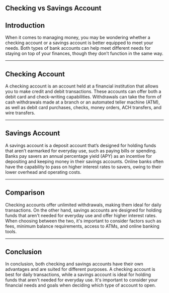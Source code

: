 ## Checking vs Savings Account


## Introduction

When it comes to managing money, you may be wondering whether a checking account or a savings account is better equipped to meet your needs. Both types of bank accounts can help meet different needs for staying on top of your finances, though they don’t function in the same way.

    


---
## Checking Account

A checking account is an account held at a financial institution that allows you to make credit and debit transactions. These accounts can offer both a debit card and check-writing capabilities. Withdrawals can take the form of cash withdrawals made at a branch or an automated teller machine (ATM), as well as debit card purchases, checks, money orders, ACH transfers, and wire transfers.

    


---
## Savings Account

A savings account is a deposit account that’s designed for holding funds that aren’t earmarked for everyday use, such as paying bills or spending. Banks pay savers an annual percentage yield (APY) as an incentive for depositing and keeping money in their savings accounts. Online banks often have the capability to pass on higher interest rates to savers, owing to their lower overhead and operating costs.

    


---
## Comparison

Checking accounts offer unlimited withdrawals, making them ideal for daily transactions. On the other hand, savings accounts are designed for holding funds that aren't needed for everyday use and offer higher interest rates. When choosing between the two, it's important to consider factors such as fees, minimum balance requirements, access to ATMs, and online banking tools.

    


---
## Conclusion

In conclusion, both checking and savings accounts have their own advantages and are suited for different purposes. A checking account is best for daily transactions, while a savings account is ideal for holding funds that aren't needed for everyday use. It's important to consider your financial needs and goals when deciding which type of account to open.

    
   